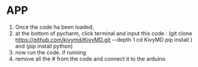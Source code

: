 # APP
 1) Once the code ha been loaded,
 2) at the bottom of pycharm, click terminal and input this code : (git clone https://github.com/kivymd/KivyMD.git --depth 1 cd KivyMD pip install ) and (pip install python)
 3) now run the code. if running
 4) remove all the # from the code and connect it to the arduino
 
